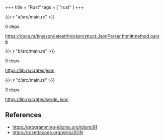 +++
title = "Rust"
tags = [ "rust" ]
+++

{{< r "a/src/main.rs" >}}

0 deps

<https://docs.rs/tinyjson/latest/tinyjson/struct.JsonParser.html#method.parse>

{{< r "b/src/main.rs" >}}

0 deps

<https://lib.rs/crates/json>

{{< r "c/src/main.rs" >}}

3 deps

<https://lib.rs/crates/serde_json>

## References

- <https://programming-idioms.org/idiom/91>
- <https://rosettacode.org/wiki/JSON>
